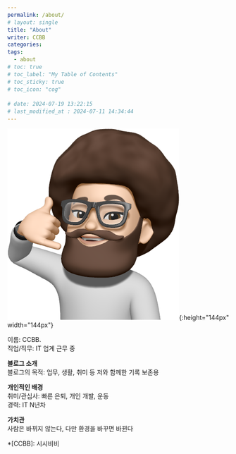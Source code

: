```yaml
---
permalink: /about/
# layout: single
title: "About"
writer: CCBB
categories:
tags:
  - about
# toc: true
# toc_label: "My Table of Contents"
# toc_sticky: true
# toc_icon: "cog"

# date: 2024-07-19 13:22:15
# last_modified_at : 2024-07-11 14:34:44
---
```


![profile](/assets/images/bio-photo-01.png){:height="144px" width="144px"}

이름: CCBB.  
직업/직무: IT 업계 근무 중

__블로그 소개__  
블로그의 목적: 업무, 생활, 취미 등 저와 함께한 기록 보존용

__개인적인 배경__  
취미/관심사: 빠른 은퇴, 개인 개발, 운동  
경력: IT N년차

__가치관__  
사람은 바뀌지 않는다, 다만 환경을 바꾸면 바뀐다


*[CCBB]: 시시비비